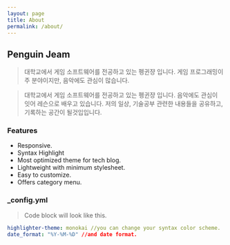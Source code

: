 ```yaml
---
layout: page
title: About
permalink: /about/
---
```


## Penguin Jeam
> 대학교에서 게임 소프트웨어를 전공하고 있는 펭귄쟝 입니다.
> 게임 프로그래밍이 주 분야이지만, 음악에도 관심이 많습니다.







> 대학교에서 게임 소프트웨어를 전공하고 있는 펭귄쟝 입니다.
> 음악에도 관심이 잇어 레슨으로 배우고 있습니다.
> 저의 일상, 기술공부 관련한 내용들을 공유하고, 기록하는 공간이 될것입입니다.   
### Features
- Responsive.
- Syntax Highlight
- Most optimized theme for tech blog.
- Lightweight with minimum stylesheet.
- Easy to customize.
- Offers category menu.

### _config.yml
> Code block will look like this.
```yml
highlighter-theme: monokai //you can change your syntax color scheme.
date_format: "%Y-%M-%D" //and date format.
